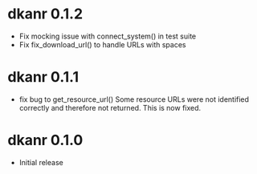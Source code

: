 # dkanr 0.1.2

* Fix mocking issue with connect_system() in test suite
* Fix fix_download_url() to handle URLs with spaces

# dkanr 0.1.1

* fix bug to get_resource_url()
Some resource URLs were not identified correctly and therefore not returned. This is now fixed.

# dkanr 0.1.0

* Initial release
